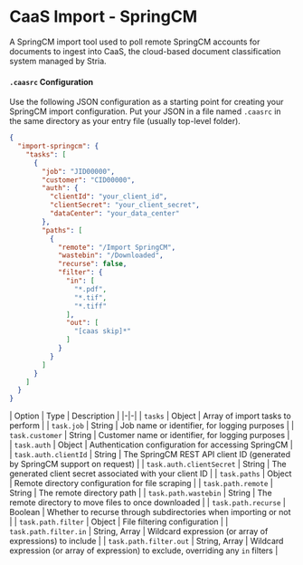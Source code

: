 # CaaS Import - SpringCM

A SpringCM import tool used to poll remote SpringCM accounts for documents
to ingest into CaaS, the cloud-based document classification system
managed by Stria.

#### `.caasrc` Configuration

Use the following JSON configuration as a starting point for creating your
SpringCM import configuration. Put your JSON in a file named `.caasrc` in
the same directory as your entry file (usually top-level folder).

```json
{
  "import-springcm": {
    "tasks": [
      {
        "job": "JID00000",
        "customer": "CID00000",
        "auth": {
          "clientId": "your_client_id",
          "clientSecret": "your_client_secret",
          "dataCenter": "your_data_center"
        },
        "paths": [
          {
            "remote": "/Import SpringCM",
            "wastebin": "/Downloaded",
            "recurse": false,
            "filter": {
              "in": [
                "*.pdf",
                "*.tif",
                "*.tiff"
              ],
              "out": [
                "[caas skip]*"
              ]
            }
          }
        ]
      }
    ]
  }
}
```

| Option | Type | Description |
|-|-|
| `tasks` | Object | Array of import tasks to perform |
| `task.job` | String | Job name or identifier, for logging purposes |
| `task.customer` | String | Customer name or identifier, for logging purposes |
| `task.auth` | Object | Authentication configuration for accessing SpringCM |
| `task.auth.clientId` | String | The SpringCM REST API client ID (generated by SpringCM support on request) |
| `task.auth.clientSecret` | String | The generated client secret associated with your client ID |
| `task.paths` | Object | Remote directory configuration for file scraping |
| `task.path.remote` | String | The remote directory path |
| `task.path.wastebin` | String | The remote directory to move files to once downloaded |
| `task.path.recurse` | Boolean | Whether to recurse through subdirectories when importing or not |
| `task.path.filter` | Object |  File filtering configuration |
| `task.path.filter.in` | String, Array | Wildcard expression (or array of expressions) to include |
| `task.path.filter.out` | String, Array | Wildcard expression (or array of expression) to exclude, overriding any `in` filters |

